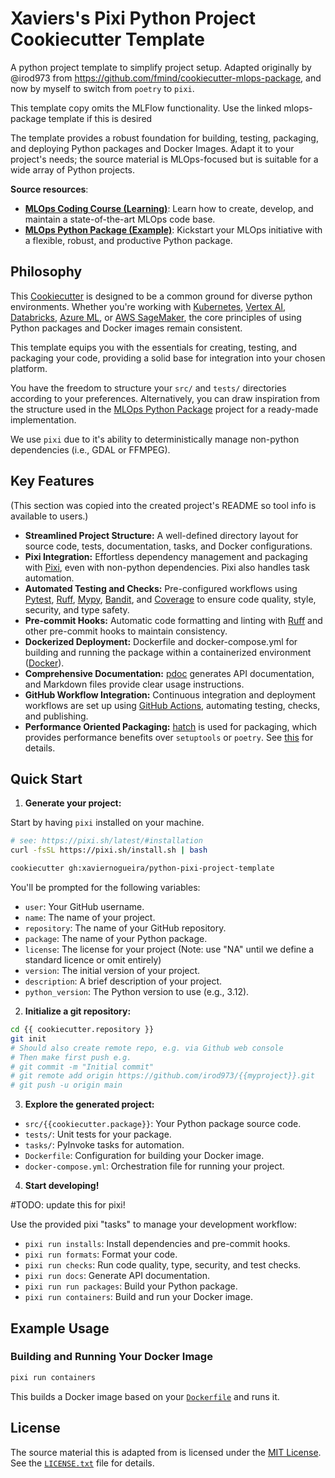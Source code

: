 # Xaviers's Pixi Python Project Cookiecutter Template

A python project template to simplify project setup. Adapted originally by @irod973 from https://github.com/fmind/cookiecutter-mlops-package, and now by myself to switch from `poetry` to `pixi`.

This template copy omits the MLFlow functionality. Use the linked mlops-package template if this is desired

The template provides a robust foundation for building, testing, packaging, and deploying Python packages and Docker Images. Adapt it to your project's needs; the source material is MLOps-focused but is suitable for a wide array of Python projects.

**Source resources**:
- **[MLOps Coding Course (Learning)](https://mlops-coding-course.fmind.dev/)**: Learn how to create, develop, and maintain a state-of-the-art MLOps code base.
- **[MLOps Python Package (Example)](https://github.com/fmind/mlops-python-package)**: Kickstart your MLOps initiative with a flexible, robust, and productive Python package.

## Philosophy

This [Cookiecutter](https://cookiecutter.readthedocs.io/) is designed to be a common ground for diverse python environments. Whether you're working with [Kubernetes](https://www.kubeflow.org/), [Vertex AI](https://cloud.google.com/vertex-ai), [Databricks](https://www.databricks.com/), [Azure ML](https://azure.microsoft.com/en-us/products/machine-learning), or [AWS SageMaker](https://aws.amazon.com/sagemaker/), the core principles of using Python packages and Docker images remain consistent.

This template equips you with the essentials for creating, testing, and packaging your code, providing a solid base for integration into your chosen platform.

You have the freedom to structure your `src/` and `tests/` directories according to your preferences. Alternatively, you can draw inspiration from the structure used in the [MLOps Python Package](https://github.com/fmind/mlops-python-package) project for a ready-made implementation.

We use `pixi` due to it's ability to deterministically manage non-python dependencies (i.e., GDAL or FFMPEG).

## Key Features

(This section was copied into the created project's README so tool info is available to users.)

* **Streamlined Project Structure:** A well-defined directory layout for source code, tests, documentation, tasks, and Docker configurations.
* **Pixi Integration:** Effortless dependency management and packaging with [Pixi](https://pixi.sh/latest/), even with non-python dependencies. Pixi also handles task automation.
* **Automated Testing and Checks:** Pre-configured workflows using [Pytest](https://docs.pytest.org/), [Ruff](https://docs.astral.sh/ruff/), [Mypy](https://mypy.readthedocs.io/), [Bandit](https://bandit.readthedocs.io/), and [Coverage](https://coverage.readthedocs.io/) to ensure code quality, style, security, and type safety.
* **Pre-commit Hooks:** Automatic code formatting and linting with [Ruff](https://docs.astral.sh/ruff/) and other pre-commit hooks to maintain consistency.
* **Dockerized Deployment:** Dockerfile and docker-compose.yml for building and running the package within a containerized environment ([Docker](https://www.docker.com/)).
* **Comprehensive Documentation:** [pdoc](https://pdoc.dev/) generates API documentation, and Markdown files provide clear usage instructions.
* **GitHub Workflow Integration:** Continuous integration and deployment workflows are set up using [GitHub Actions](https://github.com/features/actions), automating testing, checks, and publishing.
* **Performance Oriented Packaging:** [hatch](https://hatch.pypa.io/latest/install/) is used for packaging, which provides performance benefits over `setuptools` or `poetry`. See [this](https://hatch.pypa.io/latest/why/#build-backend) for details.

## Quick Start

1. **Generate your project:**

Start by having `pixi` installed on your machine.
```bash
# see: https://pixi.sh/latest/#installation
curl -fsSL https://pixi.sh/install.sh | bash
```

```bash
cookiecutter gh:xaviernogueira/python-pixi-project-template
```

You'll be prompted for the following variables:

- `user`: Your GitHub username.
- `name`: The name of your project.
- `repository`: The name of your GitHub repository.
- `package`: The name of your Python package.
- `license`: The license for your project (Note: use "NA" until we define a standard licence or omit entirely)
- `version`: The initial version of your project.
- `description`: A brief description of your project.
- `python_version`: The Python version to use (e.g., 3.12).

2. **Initialize a git repository:**

```bash
cd {{ cookiecutter.repository }}
git init
# Should also create remote repo, e.g. via Github web console
# Then make first push e.g.
# git commit -m "Initial commit"
# git remote add origin https://github.com/irod973/{{myproject}}.git
# git push -u origin main
```

3. **Explore the generated project:**

- `src/{{cookiecutter.package}}`: Your Python package source code.
- `tests/`: Unit tests for your package.
- `tasks/`: PyInvoke tasks for automation.
- `Dockerfile`: Configuration for building your Docker image.
- `docker-compose.yml`: Orchestration file for running your project.

4. **Start developing!**

#TODO: update this for pixi!

Use the provided pixi "tasks" to manage your development workflow:

- `pixi run installs`: Install dependencies and pre-commit hooks.
- `pixi run formats`: Format your code.
- `pixi run checks`: Run code quality, type, security, and test checks.
- `pixi run docs`: Generate API documentation.
- `pixi run run packages`: Build your Python package.
- `pixi run containers`: Build and run your Docker image.

## Example Usage

### Building and Running Your Docker Image

```bash
pixi run containers
```

This builds a Docker image based on your [`Dockerfile`](https://github.com/fmind/cookiecutter-mlops-package/blob/main/%7B%7Bcookiecutter.repository%7D%7D/Dockerfile) and runs it.

## License

The source material this is adapted from is licensed under the [MIT License](https://opensource.org/license/mit). See the [`LICENSE.txt`](https://github.com/fmind/cookiecutter-mlops-package/blob/main/LICENSE.txt) file for details.
